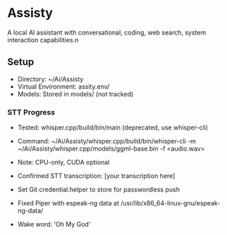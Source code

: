 # Assisty

A local AI assistant with conversational, coding, web search, system interaction capabilities.n
## Setup
- Directory: ~/Ai/Assisty
- Virtual Environment: assity.env/
- Models: Stored in models/ (not tracked)


### STT Progress
- Tested: whisper.cpp/build/bin/main (deprecated, use whisper-cli)
- Command: ~/Ai/Assisty/whisper.cpp/build/bin/whisper-cli -m ~/Ai/Assisty/whisper.cpp/models/ggml-base.bin -f <audio.wav>
- Note: CPU-only, CUDA optional

- Confirmed STT transcription: [your transcription here]

- Set Git credential.helper to store for passwordless push

- Fixed Piper with espeak-ng data at /usr/lib/x86_64-linux-gnu/espeak-ng-data/

- Wake word: 'Oh My God'
